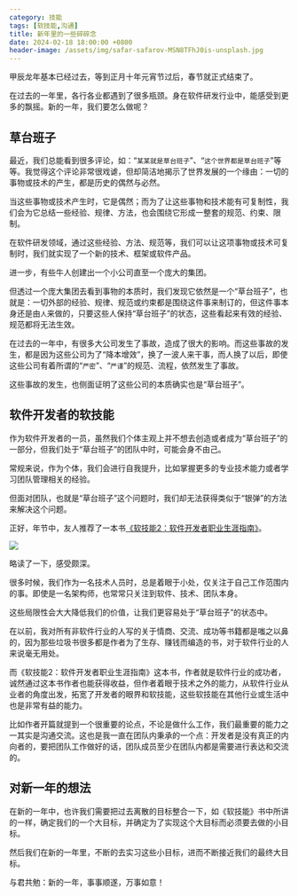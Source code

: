 ```yaml
---
category: 技能
tags: [软技能,沟通]
title: 新年里的一些碎碎念
date: 2024-02-18 18:00:00 +0800
header-image: /assets/img/safar-safarov-MSN8TFhJ0is-unsplash.jpg
---
```


甲辰龙年基本已经过去，等到正月十年元宵节过后，春节就正式结束了。

在过去的一年里，各行各业都遇到了很多瓶颈。身在软件研发行业中，能感受到更多的飘摇。新的一年，我们要怎么做呢？

## 草台班子

最近，我们总能看到很多评论，如：“`某某就是草台班子`”、“`这个世界都是草台班子`”等等。我觉得这个评论非常很戏谑，但却简洁地揭示了世界发展的一个缘由：一切的事物或技术的产生，都是历史的偶然与必然。

当这些事物或技术产生时，它是偶然；而为了让这些事物和技术能有可复制性，我们会为它总结一些经验、规律、方法，也会围绕它形成一整套的规范、约束、限制。

在软件研发领域，通过这些经验、方法、规范等，我们可以让这项事物或技术可复制时，我们就实现了一个新的技术、框架或软件产品。

进一步，有些牛人创建出一个小公司直至一个庞大的集团。

但透过一个庞大集团去看到事物的本质时，我们发现它依然是一个“草台班子”，也就是：一切外部的经验、规律、规范或约束都是围绕这件事来制订的，但这件事本身还是由`人`来做的，只要这些人保持“草台班子”的状态，这些看起来有效的经验、规范都将无法生效。

在过去的一年中，有很多大公司发生了事故，造成了很大的影响。而这些事故的发生，都是因为这些公司为了“降本增效”，换了一波人来干事，而人换了以后，即使这些公司有着所谓的“`严密`”、“`严谨`”的规范、流程，依然发生了事故。

这些事故的发生，也侧面证明了这些公司的本质确实也是“草台班子”。

## 软件开发者的软技能

作为软件开发者的一员，虽然我们个体主观上并不想去创造或者成为“草台班子”的一部分，但我们处于“草台班子”的团队中时，可能会身不由己。

常规来说，作为个体，我们会进行自我提升，比如掌握更多的专业技术能力或者学习团队管理相关的经验。

但面对团队，也就是“草台班子”这个问题时，我们却无法获得类似于“银弹”的方法来解决这个问题。

正好，年节中，友人推荐了一本书[《软技能2：软件开发者职业生涯指南》](https://union-click.jd.com/jdc?e=618%7Cpc%7C&p=JF8BAQcJK1olXQcHUFheC0gRA18PElwcXwQAV1dZC3tTXDdWRGtMGENDFlVDFhNSVzMXQA4KD1heSllUD0IVAW0LEl8WQl9HCANtDRJnSzEMfjt1J2R0CB07bx9tcTULa1cZbQcyV19eDE4VC24MG2slXQEyFTBUC0oUBF8JK1sTXA8BUFlcCkoRAW84HFscbQYCVF5ZCE4LBGYPGlITXgIyZG5eOEwXCnsOaRpHSQBwZG5dOEgnA24IE1kUXwUCUVtBCEkSAm4AB1sTXA8BUFpVCk0eAWs4GVoUWQ8yZG5UCzNhey0AeAl9GH1pPD07Ui4XXTB2cxp7X1xfKwlUSDtTURptaFxrC3FiZA)。

![](https://images-1318308994.cos.ap-chengdu.myqcloud.com/article/20240218201508.png)

略读了一下，感受颇深。

很多时候，我们作为一名技术人员时，总是着眼于小处，仅关注于自己工作范围内的事。即使是一名架构师，也常常只关注到软件、技术、团队本身。

这些局限性会大大降低我们的价值，让我们更容易处于“草台班子”的状态中。

在以前，我对所有非软件行业的人写的关于情商、交流、成功等书籍都是嗤之以鼻的，因为那些垃圾书很多都是作者为了生存、赚钱而编造的书，对于软件行业的人来说毫无用处。

而《软技能2：软件开发者职业生涯指南》这本书，作者就是软件行业的成功者，诚然通过这本书作者也能获得收益，但作者着眼于技术之外的能力，从软件行业从业者的角度出发，拓宽了开发者的眼界和软技能，这些软技能在其他行业或生活中也是非常有益的能力。

比如作者开篇就提到一个很重要的论点，不论是做什么工作，我们最重要的能力之一其实是沟通交流。这也是我一直在团队内秉承的一个点：开发者是没有真正的内向者的，要把团队工作做好的话，团队成员至少在团队内都是需要进行表达和交流的。

## 对新一年的想法

在新的一年中，也许我们需要把过去离散的目标整合一下，如《软技能》书中所讲的一样，确定我们的一个大目标，并确定为了实现这个大目标而必须要去做的小目标。

然后我们在新的一年里，不断的去实习这些小目标，进而不断接近我们的最终大目标。

与君共勉：新的一年，事事顺遂，万事如意！
